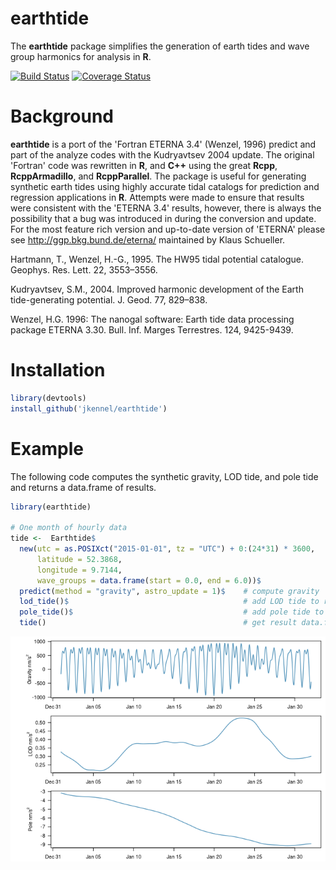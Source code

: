 
earthtide
=========

The **earthtide** package simplifies the generation of earth tides and wave group harmonics for analysis in **R**.

[![Build Status](https://travis-ci.org/jkennel/earthtide.svg?branch=master)](https://travis-ci.org/jkennel/earthtide) [![Coverage Status](https://img.shields.io/codecov/c/github/jkennel/earthtide/master.svg)](https://codecov.io/github/jkennel/earthtide?branch=master)

Background
==========

**earthtide** is a port of the 'Fortran ETERNA 3.4' (Wenzel, 1996) predict and part of the analyze codes with the Kudryavtsev 2004 update. The original 'Fortran' code was rewritten in **R**, and **C++** using the great **Rcpp**, **RcppArmadillo**, and **RcppParallel**. The package is useful for generating synthetic earth tides using highly accurate tidal catalogs for prediction and regression applications in **R**. Attempts were made to ensure that results were consistent with the 'ETERNA 3.4' results, however, there is always the possibility that a bug was introduced in during the conversion and update. For the most feature rich version and up-to-date version of 'ETERNA' please see <http://ggp.bkg.bund.de/eterna/> maintained by Klaus Schueller.

Hartmann, T., Wenzel, H.-G., 1995. The HW95 tidal potential catalogue. Geophys. Res. Lett. 22, 3553–3556.

Kudryavtsev, S.M., 2004. Improved harmonic development of the Earth tide-generating potential. J. Geod. 77, 829–838.

Wenzel, H.G. 1996: The nanogal software: Earth tide data processing package ETERNA 3.30. Bull. Inf. Marges Terrestres. 124, 9425-9439.

Installation
============

``` r
library(devtools)
install_github('jkennel/earthtide')
```

Example
=======

The following code computes the synthetic gravity, LOD tide, and pole tide and returns a data.frame of results.

``` r
library(earthtide)

# One month of hourly data
tide <-  Earthtide$
  new(utc = as.POSIXct("2015-01-01", tz = "UTC") + 0:(24*31) * 3600,
      latitude = 52.3868,
      longitude = 9.7144,
      wave_groups = data.frame(start = 0.0, end = 6.0))$
  predict(method = "gravity", astro_update = 1)$    # compute gravity
  lod_tide()$                                       # add LOD tide to results
  pole_tide()$                                      # add pole tide to results
  tide()                                            # get result data.frame
```

![](README_files/figure-markdown_github/plot-1.png)
